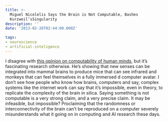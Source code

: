 ```yaml
---
title: >-
  Miguel Nicolelis Says the Brain is Not Computable, Bashes
  Kurzweil’sSingularity
description: ''
date: '2013-02-26T02:44:00.000Z'

tags:
- neuroscience
- artificial-inteligence
---
```


I disagree with [this opinion on computability of human minds](http://www.technologyreview.com/view/511421/the-brain-is-not-computable/), but it’s fascinating research otherwise. He’s showing that new senses can be integrated into mammal brains to produce mice that can see infrared and monkeys that can feel themselves in a fully immersed d computer avatar. I don’t see how people who know how brains, computers and say, complex systems like the internet work can say that it’s impossible, even in theory, to replicate the complexity of the brain in silica. Saying something is not computable is a very strong claim, and a very precise claim. It may be infeasible, but impossible? Proclaiming that the randomness or interconnectivity of the brain can’t be reproduced on a computer severely misunderstands what it going on in computing and AI research these days.
